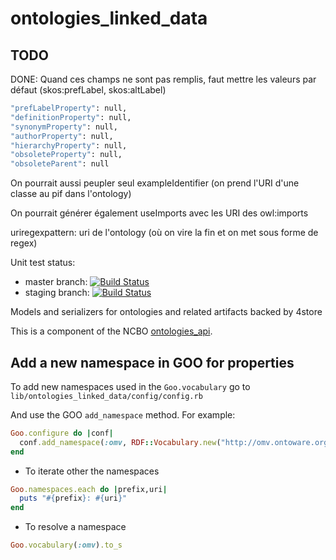 ontologies_linked_data
======================

## TODO

DONE: Quand ces champs ne sont pas remplis, faut mettre les valeurs par défaut (skos:prefLabel, skos:altLabel)
```ruby
"prefLabelProperty": null,
"definitionProperty": null,
"synonymProperty": null,
"authorProperty": null,
"hierarchyProperty": null,
"obsoleteProperty": null,
"obsoleteParent": null
```

On pourrait aussi peupler seul exampleIdentifier (on prend l'URI d'une classe au pif dans l'ontology)

On pourrait générer également useImports avec les URI des owl:imports

uriregexpattern: uri de l'ontology (où on vire la fin et on met sous forme de regex)



Unit test status:
 - master branch:   [![Build Status](https://bmir-jenkins.stanford.edu/buildStatus/icon?job=NCBO_OntLD_MasterTest)](https://bmir-jenkins.stanford.edu/job/NCBO_OntLD_MasterTest/)
 - staging branch:  [![Build Status](https://bmir-jenkins.stanford.edu/buildStatus/icon?job=NCBO_OntLD_StagingTest)](https://bmir-jenkins.stanford.edu/job/NCBO_OntLD_StagingTest/)

Models and serializers for ontologies and related artifacts backed by 4store

This is a component of the NCBO [ontologies_api](https://github.com/ncbo/ontologies_api).


## Add a new namespace in GOO for properties

To add new namespaces used in the `Goo.vocabulary` go to `lib/ontologies_linked_data/config/config.rb`

And use the GOO `add_namespace` method. For example:

```ruby
Goo.configure do |conf|
  conf.add_namespace(:omv, RDF::Vocabulary.new("http://omv.ontoware.org/2005/05/ontology#"))
end
```

* To iterate other the namespaces
```ruby
Goo.namespaces.each do |prefix,uri|
  puts "#{prefix}: #{uri}"
end
```

* To resolve a namespace
```ruby
Goo.vocabulary(:omv).to_s
```
